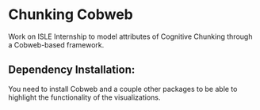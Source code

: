 # Chunking Cobweb

Work on ISLE Internship to model attributes of Cognitive Chunking through a Cobweb-based framework.

## Dependency Installation:

You need to install Cobweb and a couple other packages to be able to highlight the functionality of the visualizations.